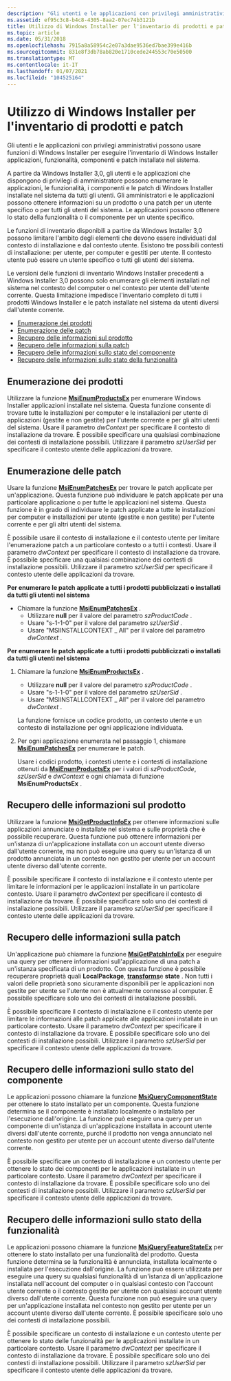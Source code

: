```yaml
---
description: "Gli utenti e le applicazioni con privilegi amministrativi possono usare funzioni di Windows Installer per eseguire l'inventario di Windows Installer applicazioni, funzionalità, componenti e patch installate nel sistema. A partire da Windows Installer&\\# 160; 3.0, gli utenti e le applicazioni che dispongono di privilegi di amministratore possono enumerare le applicazioni, le funzionalità, i componenti e le patch di Windows Installer installate nel sistema da tutti gli utenti. Gli amministratori e le applicazioni possono ottenere informazioni su un prodotto o una patch per un utente specifico o per tutti gli utenti del sistema. Le applicazioni possono ottenere lo stato della funzionalità o il componente per un utente specifico. Le funzioni di inventario disponibili che iniziano con Windows Installer&\\# 160; 3.0 possono limitare l'ambito degli elementi che devono essere individuati dal contesto di installazione e dall'utente. Esistono tre possibili contesti di installazione: per utente, per computer e gestiti per utente. Il contesto utente può essere un utente specifico o tutti gli utenti del sistema. Le versioni delle funzioni di inventario Windows Installer precedenti al Windows Installer&\\# 160; 3.0 possono solo enumerare gli elementi installati nel sistema nel contesto del computer o nel contesto per utente dell'utente corrente. Questa limitazione impedisce l'inventario completo di tutti i prodotti Windows Installer e le patch installate nel sistema da utenti diversi dall'utente corrente. Enumerazione delle informazioni sullo stato della funzionalità ProductsEnumerating PatchesObtaining Product InformationObtaining patch InformationObtaining"
ms.assetid: ef95c3c8-b4c8-4305-8aa2-07ec74b3121b
title: Utilizzo di Windows Installer per l'inventario di prodotti e patch
ms.topic: article
ms.date: 05/31/2018
ms.openlocfilehash: 7915a8a58954c2e07a3dae9536ed7bae399e416b
ms.sourcegitcommit: 831e8f3db78ab820e1710cede244553c70e50500
ms.translationtype: MT
ms.contentlocale: it-IT
ms.lasthandoff: 01/07/2021
ms.locfileid: "104525164"
---
```

# <a name="using-windows-installer-to-inventory-products-and-patches"></a>Utilizzo di Windows Installer per l'inventario di prodotti e patch

Gli utenti e le applicazioni con privilegi amministrativi possono usare funzioni di Windows Installer per eseguire l'inventario di Windows Installer applicazioni, funzionalità, componenti e patch installate nel sistema.

A partire da Windows Installer 3,0, gli utenti e le applicazioni che dispongono di privilegi di amministratore possono enumerare le applicazioni, le funzionalità, i componenti e le patch di Windows Installer installate nel sistema da tutti gli utenti. Gli amministratori e le applicazioni possono ottenere informazioni su un prodotto o una patch per un utente specifico o per tutti gli utenti del sistema. Le applicazioni possono ottenere lo stato della funzionalità o il componente per un utente specifico.

Le funzioni di inventario disponibili a partire da Windows Installer 3,0 possono limitare l'ambito degli elementi che devono essere individuati dal contesto di installazione e dal contesto utente. Esistono tre possibili contesti di installazione: per utente, per computer e gestiti per utente. Il contesto utente può essere un utente specifico o tutti gli utenti del sistema.

Le versioni delle funzioni di inventario Windows Installer precedenti a Windows Installer 3,0 possono solo enumerare gli elementi installati nel sistema nel contesto del computer o nel contesto per utente dell'utente corrente. Questa limitazione impedisce l'inventario completo di tutti i prodotti Windows Installer e le patch installate nel sistema da utenti diversi dall'utente corrente.

-   [Enumerazione dei prodotti](#enumerating-products)
-   [Enumerazione delle patch](#enumerating-patches)
-   [Recupero delle informazioni sul prodotto](#obtaining-product-information)
-   [Recupero delle informazioni sulla patch](#obtaining-patch-information)
-   [Recupero delle informazioni sullo stato del componente](#obtaining-component-state-information)
-   [Recupero delle informazioni sullo stato della funzionalità](#obtaining-feature-state-information)

## <a name="enumerating-products"></a>Enumerazione dei prodotti

Utilizzare la funzione [**MsiEnumProductsEx**](/windows/desktop/api/Msi/nf-msi-msienumproductsexa) per enumerare Windows Installer applicazioni installate nel sistema. Questa funzione consente di trovare tutte le installazioni per computer e le installazioni per utente di applicazioni (gestite e non gestite) per l'utente corrente e per gli altri utenti del sistema. Usare il parametro *dwContext* per specificare il contesto di installazione da trovare. È possibile specificare una qualsiasi combinazione dei contesti di installazione possibili. Utilizzare il parametro *szUserSid* per specificare il contesto utente delle applicazioni da trovare.

## <a name="enumerating-patches"></a>Enumerazione delle patch

Usare la funzione [**MsiEnumPatchesEx**](/windows/desktop/api/Msi/nf-msi-msienumpatchesexa) per trovare le patch applicate per un'applicazione. Questa funzione può individuare le patch applicate per una particolare applicazione o per tutte le applicazioni nel sistema. Questa funzione è in grado di individuare le patch applicate a tutte le installazioni per computer e installazioni per utente (gestite e non gestite) per l'utente corrente e per gli altri utenti del sistema.

È possibile usare il contesto di installazione e il contesto utente per limitare l'enumerazione patch a un particolare contesto o a tutti i contesti. Usare il parametro *dwContext* per specificare il contesto di installazione da trovare. È possibile specificare una qualsiasi combinazione dei contesti di installazione possibili. Utilizzare il parametro *szUserSid* per specificare il contesto utente delle applicazioni da trovare.

**Per enumerare le patch applicate a tutti i prodotti pubblicizzati o installati da tutti gli utenti nel sistema**

-   Chiamare la funzione [**MsiEnumPatchesEx**](/windows/desktop/api/Msi/nf-msi-msienumpatchesexa) .
    -   Utilizzare **null** per il valore del parametro *szProductCode* .
    -   Usare "s-1-1-0" per il valore del parametro *szUserSid* .
    -   Usare "MSIINSTALLCONTEXT \_ All" per il valore del parametro *dwContext* .

**Per enumerare le patch applicate a tutti i prodotti pubblicizzati o installati da tutti gli utenti nel sistema**

1.  Chiamare la funzione [**MsiEnumProductsEx**](/windows/desktop/api/Msi/nf-msi-msienumproductsexa) .

    -   Utilizzare **null** per il valore del parametro *szProductCode* .
    -   Usare "s-1-1-0" per il valore del parametro *szUserSid* .
    -   Usare "MSIINSTALLCONTEXT \_ All" per il valore del parametro *dwContext* .

    La funzione fornisce un codice prodotto, un contesto utente e un contesto di installazione per ogni applicazione individuata.

2.  Per ogni applicazione enumerata nel passaggio 1, chiamare [**MsiEnumPatchesEx**](/windows/desktop/api/Msi/nf-msi-msienumpatchesexa) per enumerare le patch.

    Usare i codici prodotto, i contesti utente e i contesti di installazione ottenuti da [**MsiEnumProductsEx**](/windows/desktop/api/Msi/nf-msi-msienumproductsexa) per i valori di *szProductCode*, *szUserSid* e *dwContext* e ogni chiamata di funzione **MsiEnumProductsEx** .

## <a name="obtaining-product-information"></a>Recupero delle informazioni sul prodotto

Utilizzare la funzione [**MsiGetProductInfoEx**](/windows/desktop/api/Msi/nf-msi-msigetproductinfoexa) per ottenere informazioni sulle applicazioni annunciate o installate nel sistema e sulle proprietà che è possibile recuperare. Questa funzione può ottenere informazioni per un'istanza di un'applicazione installata con un account utente diverso dall'utente corrente, ma non può eseguire una query su un'istanza di un prodotto annunciata in un contesto non gestito per utente per un account utente diverso dall'utente corrente.

È possibile specificare il contesto di installazione e il contesto utente per limitare le informazioni per le applicazioni installate in un particolare contesto. Usare il parametro *dwContext* per specificare il contesto di installazione da trovare. È possibile specificare solo uno dei contesti di installazione possibili. Utilizzare il parametro *szUserSid* per specificare il contesto utente delle applicazioni da trovare.

## <a name="obtaining-patch-information"></a>Recupero delle informazioni sulla patch

Un'applicazione può chiamare la funzione [**MsiGetPatchInfoEx**](/windows/desktop/api/Msi/nf-msi-msigetpatchinfoexa) per eseguire una query per ottenere informazioni sull'applicazione di una patch a un'istanza specificata di un prodotto. Con questa funzione è possibile recuperare proprietà quali **LocalPackage**, [**transforms**](transforms.md)e **state** . Non tutti i valori delle proprietà sono sicuramente disponibili per le applicazioni non gestite per utente se l'utente non è attualmente connesso al computer. È possibile specificare solo uno dei contesti di installazione possibili.

È possibile specificare il contesto di installazione e il contesto utente per limitare le informazioni alle patch applicate alle applicazioni installate in un particolare contesto. Usare il parametro *dwContext* per specificare il contesto di installazione da trovare. È possibile specificare solo uno dei contesti di installazione possibili. Utilizzare il parametro *szUserSid* per specificare il contesto utente delle applicazioni da trovare.

## <a name="obtaining-component-state-information"></a>Recupero delle informazioni sullo stato del componente

Le applicazioni possono chiamare la funzione [**MsiQueryComponentState**](/windows/desktop/api/Msi/nf-msi-msiquerycomponentstatea) per ottenere lo stato installato per un componente. Questa funzione determina se il componente è installato localmente o installato per l'esecuzione dall'origine. La funzione può eseguire una query per un componente di un'istanza di un'applicazione installata in account utente diversi dall'utente corrente, purché il prodotto non venga annunciato nel contesto non gestito per utente per un account utente diverso dall'utente corrente.

È possibile specificare un contesto di installazione e un contesto utente per ottenere lo stato dei componenti per le applicazioni installate in un particolare contesto. Usare il parametro *dwContext* per specificare il contesto di installazione da trovare. È possibile specificare solo uno dei contesti di installazione possibili. Utilizzare il parametro *szUserSid* per specificare il contesto utente delle applicazioni da trovare.

## <a name="obtaining-feature-state-information"></a>Recupero delle informazioni sullo stato della funzionalità

Le applicazioni possono chiamare la funzione [**MsiQueryFeatureStateEx**](/windows/desktop/api/Msi/nf-msi-msiqueryfeaturestateexa) per ottenere lo stato installato per una funzionalità del prodotto. Questa funzione determina se la funzionalità è annunciata, installata localmente o installata per l'esecuzione dall'origine. La funzione può essere utilizzata per eseguire una query su qualsiasi funzionalità di un'istanza di un'applicazione installata nell'account del computer o in qualsiasi contesto con l'account utente corrente o il contesto gestito per utente con qualsiasi account utente diverso dall'utente corrente. Questa funzione non può eseguire una query per un'applicazione installata nel contesto non gestito per utente per un account utente diverso dall'utente corrente. È possibile specificare solo uno dei contesti di installazione possibili.

È possibile specificare un contesto di installazione e un contesto utente per ottenere lo stato delle funzionalità per le applicazioni installate in un particolare contesto. Usare il parametro *dwContext* per specificare il contesto di installazione da trovare. È possibile specificare solo uno dei contesti di installazione possibili. Utilizzare il parametro *szUserSid* per specificare il contesto utente delle applicazioni da trovare.

 

 




